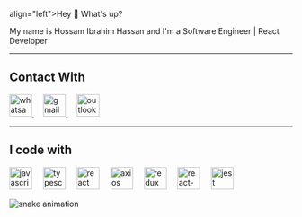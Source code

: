  align="left">Hey 👋 What's up?</h1>

<p align="left">My name is Hossam Ibrahim Hassan and I'm a Software Engineer | React Developer</p>

---

<h2 align="left">Contact With</h2>

<div align="left">
  <a href="https://wa.me/your-whatsapp-number" target="_blank">
    <img src="https://img.shields.io/badge/WhatsApp-25D366?style=for-the-badge&logo=whatsapp&logoColor=white" height="40" alt="whatsapp logo" />
  </a>
  <img width="12" />
  <a href="mailto:your-email@gmail.com" target="_blank">
    <img src="https://img.shields.io/badge/Gmail-D14836?style=for-the-badge&logo=gmail&logoColor=white" height="40" alt="gmail logo" />
  </a>
  <img width="12" />
  <a href="mailto:your-outlook-email@outlook.com" target="_blank">
    <img src="https://img.shields.io/badge/Microsoft_Outlook-0078D4?style=for-the-badge&logo=microsoft-outlook&logoColor=white" height="40" alt="outlook logo" />
  </a>
</div>

---

<h2 align="left">I code with</h2>

<!-- Animated icons using SVGs and simple CSS animation via <img> tag with animate.css or similar, or inline SVG animation. For GitHub README, we use SVGs with rotate/scale/opacity keyframes via <img> tags and shields. -->
<div align="left">
  <img src="https://cdn.jsdelivr.net/gh/devicons/devicon/icons/javascript/javascript-original.svg" height="40" alt="javascript logo" style="animation:spin 2s linear infinite;" />
  <img width="12" />
  <img src="https://cdn.jsdelivr.net/gh/devicons/devicon/icons/typescript/typescript-original.svg" height="40" alt="typescript logo" style="animation:shake 2s linear infinite;" />
  <img width="12" />
  <img src="https://cdn.jsdelivr.net/gh/devicons/devicon/icons/react/react-original.svg" height="40" alt="react logo" style="animation:spin 4s linear infinite;" />
  <img width="12" />
  <img src="https://img.shields.io/badge/axios-671ddf?&style=for-the-badge&logo=axios&logoColor=white" height="40" alt="axios logo" />
  <img width="12" />
  <img src="https://img.shields.io/badge/Redux-593D88?style=for-the-badge&logo=redux&logoColor=white" height="40" alt="redux logo" />
  <img width="12" />
  <img src="https://img.shields.io/badge/React_Router-CA4245?style=for-the-badge&logo=react-router&logoColor=white" height="40" alt="react-router logo" />
  <img width="12" />
  <img src="https://cdn.jsdelivr.net/gh/devicons/devicon/icons/jest/jest-plain.svg" height="40" alt="jest logo" style="animation:bounce 2s infinite;" />
</div>

<!-- Simple keyframes for animation in README.md (GitHub will ignore <style> but some renderers show it; for full animation, use GIF/SVG or profile README generator with GIFs) -->
<!--
<style>
@keyframes spin { 100% { transform: rotate(360deg); } }
@keyframes shake { 0%, 100% { transform: translateX(0); } 25% { transform: translateX(-5px); } 75% { transform: translateX(5px); } }
@keyframes bounce { 0%, 100% { transform: translateY(0); } 50% { transform: translateY(-10px); } }
img[alt="javascript logo"] { animation: spin 2s linear infinite; }
img[alt="typescript logo"] { animation: shake 2s linear infinite; }
img[alt="react logo"] { animation: spin 4s linear infinite; }
img[alt="jest logo"] { animation: bounce 2s infinite; }
</style>
-->

<p align="left">
  <img src="https://raw.githubusercontent.com/hossam-ibrahim27/hossam-ibrahim27/output/github-contribution-grid-snake.svg" alt="snake animation" />
</p>
